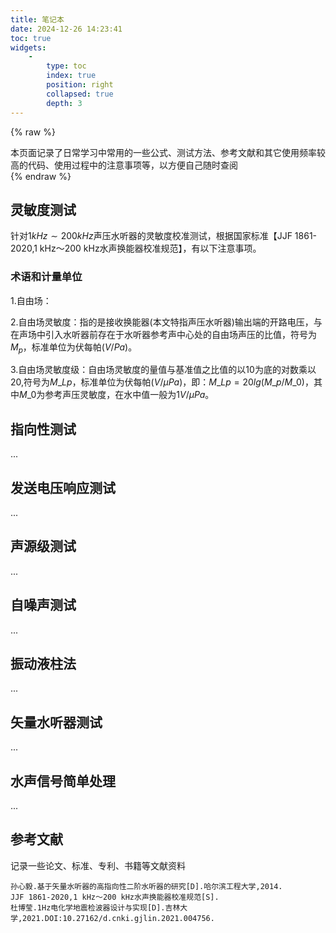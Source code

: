 ```yaml
---
title: 笔记本
date: 2024-12-26 14:23:41
toc: true
widgets:
    -
        type: toc
        index: true
        position: right
        collapsed: true
        depth: 3
---
```

{% raw %}
<article class="message is-info"><div class="message-body">
本页面记录了日常学习中常用的一些公式、测试方法、参考文献和其它使用频率较高的代码、使用过程中的注意事项等，以方便自己随时查阅
</div></article>
{% endraw %}

## 灵敏度测试
针对$1kHz\sim200kHz$声压水听器的灵敏度校准测试，根据国家标准【JJF 1861-2020,1 kHz～200 kHz水声换能器校准规范】，有以下注意事项。
### 术语和计量单位
1.自由场：

2.自由场灵敏度：指的是接收换能器(本文特指声压水听器)输出端的开路电压，与在声场中引入水听器前存在于水听器参考声中心处的自由场声压的比值，符号为$M_p$，标准单位为伏每帕($V/Pa$)。

3.自由场灵敏度级：自由场灵敏度的量值与基准值之比值的以10为底的对数乘以20,符号为$M\_{Lp}$，标准单位为伏每帕($V/\mu Pa$)，即：$M\_{Lp}=20lg(M\_p/M\_0)$，其中$M\_0$为参考声压灵敏度，在水中值一般为$1V/\mu Pa$。

## 指向性测试
...

## 发送电压响应测试
...

## 声源级测试
...

## 自噪声测试
...

## 振动液柱法
...

## 矢量水听器测试
...

## 水声信号简单处理
...

## 参考文献
记录一些论文、标准、专利、书籍等文献资料
```text 点击展开代码 >folded
孙心毅.基于矢量水听器的高指向性二阶水听器的研究[D].哈尔滨工程大学,2014.
JJF 1861-2020,1 kHz～200 kHz水声换能器校准规范[S].
杜博莹.1Hz电化学地震检波器设计与实现[D].吉林大学,2021.DOI:10.27162/d.cnki.gjlin.2021.004756.
```

